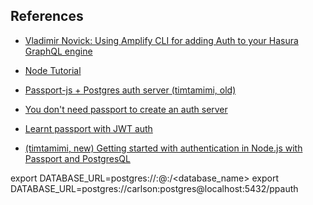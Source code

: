 ## References

- [Vladimir Novick: Using Amplify CLI for adding Auth to your Hasura GraphQL engine](https://dev.to/hasurahq/using-amplify-cli-for-adding-auth-to-your-hasura-graphql-engine-23f9)

- [Node Tutorial](https://developer.mozilla.org/en-US/docs/Learn/Server-side/Express_Nodejs/development_environment)

- [Passport-js + Postgres auth server (timtamimi, old)](https://medium.com/@timtamimi/getting-started-with-authentication-in-node-js-with-passport-and-postgresql-2219664b568c
)

- [You don't need passport to create an auth server](https://dev.to/santypk4/you-don-t-need-passport-js-guide-to-node-js-authentication-26ig
)

- [Learnt passport with JWT auth](https://medium.com/front-end-weekly/learn-using-jwt-with-passport-authentication-9761539c4314)

- [(timtamimi, new) Getting started with authentication in Node.js with Passport and PostgresQL](https://medium.com/@timtamimi/getting-started-with-authentication-in-node-js-with-passport-and-postgresql-2219664b568c)

export DATABASE_URL=postgres://<username>:<password>@<host>:<port>/<database_name>
export DATABASE_URL=postgres://carlson:postgres@localhost:5432/ppauth
